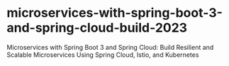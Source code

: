 # microservices-with-spring-boot-3-and-spring-cloud-build-2023
Microservices with Spring Boot 3 and Spring Cloud: Build Resilient and Scalable Microservices Using Spring Cloud, Istio, and Kubernetes
